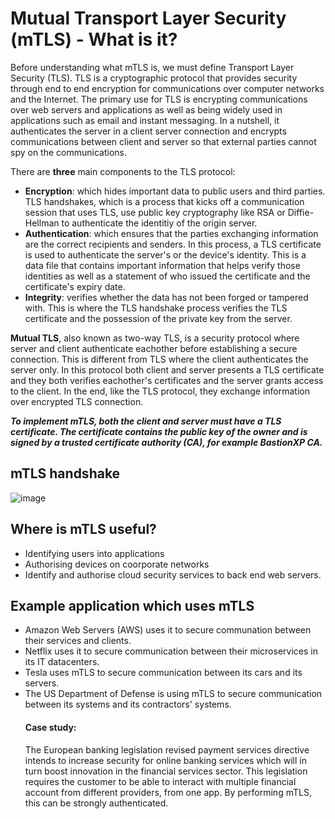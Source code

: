 # Mutual Transport Layer Security (mTLS) - What is it?

Before understanding what mTLS is, we must define Transport Layer Security (TLS). TLS is a cryptographic protocol that provides security through end to end encryption for communications over computer networks and the Internet. The primary use for TLS is encrypting communications over web servers and applications as well as being widely used in applications such as email and instant messaging. In a nutshell, it authenticates the server in a client server connection and encrypts communications between client and server so that external parties cannot spy on the communications. 

There are **three** main components to the TLS protocol:
- **Encryption**: which hides important data to public users and third parties. TLS handshakes, which is a process that kicks off a communication session that uses TLS, use public key cryptography like RSA or Diffie-Hellman to authenticate the identitiy of the origin server. 
- **Authentication**: which ensures that the parties exchanging information are the correct recipients and senders. In this process, a TLS certificate is used to authenticate the server's or the device's identity. This is a data file that contains important information that helps verify those identities as well as a statement of who issued the certificate and the certificate's expiry date.
- **Integrity**: verifies whether the data has not been forged or tampered with. This is where the TLS handshake process verifies the TLS certificate and the possession of the private key from the server.

**Mutual TLS**, also known as two-way TLS, is a security protocol where server and client authenticate eachother before establishing a secure connection. This is different from TLS where the client authenticates the server only. In this protocol both client and server presents a TLS certificate and they both verifies eachother's certificates and the server grants access to the client. In the end, like the TLS protocol, they exchange information over encrypted TLS connection. 

***To implement mTLS, both the client and server must have a TLS certificate. The certificate contains the public key of the owner and is signed by a trusted certificate authority (CA), for example BastionXP CA.***


## mTLS handshake
![image](https://github.com/g-sreshtha/networking-notes/assets/146075375/ea193e05-8cbf-43d7-9a6c-b71b0603e0ac)



## Where is mTLS useful?
- Identifying users into applications
- Authorising devices on coorporate networks
- Identify and authorise cloud security services to back end web servers.


## Example application which uses mTLS
- Amazon Web Servers (AWS) uses it to secure communation between their services and clients.
- Netflix uses it to secure communication between their microservices in its IT datacenters.
- Tesla uses mTLS to secure communication between its cars and its servers.
- The US Department of Defense is using mTLS to secure communication between its systems and its contractors' systems.
  #### Case study:
  The European banking legislation revised payment services directive intends to increase security for online banking services which will in turn boost innovation in the financial services sector. This legislation requires the customer to be able to interact with multiple financial account from different providers, from one app. By performing mTLS, this can be strongly authenticated. 




